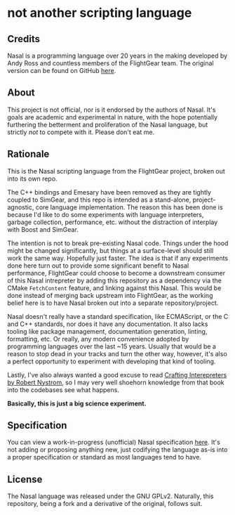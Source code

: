 # not another scripting language

## Credits

Nasal is a programming language over 20 years in the making developed by Andy Ross and countless members of the FlightGear team. The original version can be found on GitHub [here](https://github.com/andyross/nasal). 


## About

This project is not official, nor is it endorsed by the authors of Nasal. It's goals are academic and experimental in nature, with the hope potentially furthering the betterment and proliferation of the Nasal language, but strictly _not_ to compete with it. Please don't eat me.


## Rationale

This is the Nasal scripting language from the FlightGear project, broken out into its own repo. 

The C++ bindings and Emesary have been removed as they are tightly coupled to SimGear, and this repo is intended as a stand-alone, project-agnostic, core language implementation. 
The reason this has been done is because I'd like to do some experiments with language interpreters, garbage collection, performance, etc. without the distraction of interplay with Boost and SimGear. 

The intention is not to break pre-existing Nasal code. Things under the hood might be changed significantly, but things at a surface-level should still work the same way. Hopefully just faster. 
The idea is that if any experiments done here turn out to provide some significant benefit to Nasal performance, FlightGear could choose to become a downstream consumer of this Nasal intrepreter by adding
this repository as a dependency via the CMake `FetchContent` feature, and linking against this Nasal. This would be done instead of merging back upstream into FlightGear, as the working belief here is to have Nasal
broken out into a separate repository/project.

Nasal doesn't really have a standard specification, like ECMAScript, or the C and C++ standards, nor does it have any documentation. It also lacks tooling like package management, documentation generation, linting, formatting, etc. Or really, any modern convenience adopted by
programming languages over the last ~15 years. Usually that would be a reason to stop dead in your tracks and turn the other way, however, it's also a perfect opportunity to experiment with developing that kind of tooling.

Lastly, I've also always wanted a good excuse to read [Crafting Interepreters by Robert Nystrom](https://craftinginterpreters.com/), so I may very well shoehorn knowledge from that book into the codebases see what happens.

**Basically, this is just a big science experiment.**


## Specification
You can view a work-in-progress (unofficial) Nasal specification [here](https://github.com/nasal-lang-community/specification). It's not adding or proposing anything new, just codifying the language as-is into a proper specification or standard as most languages tend to have.

## License

The Nasal language was released under the GNU GPLv2. Naturally, this repository, being a fork and a derivative of the original, follows suit.

